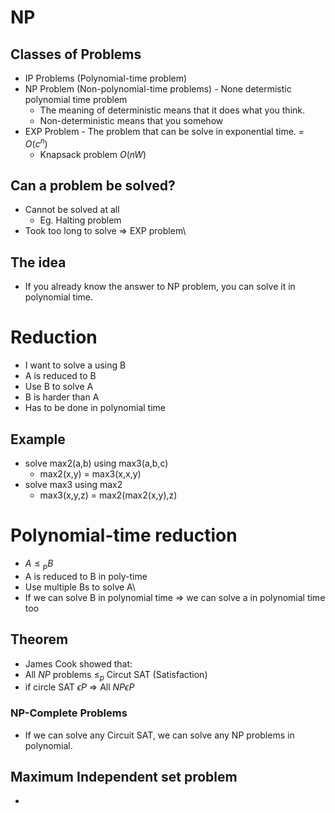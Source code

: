 # NP
## Classes of Problems
- IP Problems (Polynomial-time problem)
- NP Problem (Non-polynomial-time problems) - None determistic polynomial time problem
    - The meaning of deterministic means that it does what you think.
    - Non-deterministic means that you somehow 
- EXP Problem - The problem that can be solve in exponential time. = $O(c^n)$
    - Knapsack problem $O(nW)$ 

## Can a problem be solved?
- Cannot be solved at all
    - Eg. Halting problem
- Took too long to solve => EXP problem\

## The idea
- If you already know the answer to NP problem, you can solve it in polynomial time.

# Reduction
- I want to solve a using B
- A is reduced to B
- Use B to solve A
- B is harder than A
- Has to be done in polynomial time
## Example
- solve max2(a,b) using max3(a,b,c)
    - max2(x,y) = max3(x,x,y)
- solve max3 using max2
    - max3(x,y,z) = max2(max2(x,y),z)

# Polynomial-time reduction
- $A\leq{_pB}$
- A is reduced to B in poly-time
- Use multiple Bs to solve A\
- If we can solve B in polynomial time  => we can solve a in polynomial time too

## Theorem
- James Cook showed that:
- All $NP$ problems $\leq_p$ Circut SAT (Satisfaction)
- if circle SAT $\epsilon{P}$ => All $NP\epsilon{P}$

### NP-Complete Problems
- If we can solve any Circuit SAT, we can solve any NP problems in polynomial.

## Maximum Independent set problem
- 